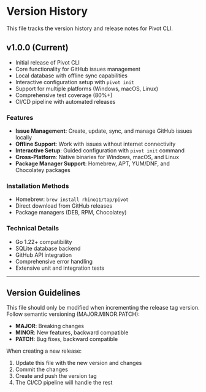 # Version History

This file tracks the version history and release notes for Pivot CLI.

## v1.0.0 (Current)

- Initial release of Pivot CLI
- Core functionality for GitHub issues management
- Local database with offline sync capabilities
- Interactive configuration setup with `pivot init`
- Support for multiple platforms (Windows, macOS, Linux)
- Comprehensive test coverage (80%+)
- CI/CD pipeline with automated releases

### Features
- **Issue Management**: Create, update, sync, and manage GitHub issues locally
- **Offline Support**: Work with issues without internet connectivity
- **Interactive Setup**: Guided configuration with `pivot init` command
- **Cross-Platform**: Native binaries for Windows, macOS, and Linux
- **Package Manager Support**: Homebrew, APT, YUM/DNF, and Chocolatey packages

### Installation Methods
- Homebrew: `brew install rhino11/tap/pivot`
- Direct download from GitHub releases
- Package managers (DEB, RPM, Chocolatey)

### Technical Details
- Go 1.22+ compatibility
- SQLite database backend
- GitHub API integration
- Comprehensive error handling
- Extensive unit and integration tests

---

## Version Guidelines

This file should only be modified when incrementing the release tag version. Follow semantic versioning (MAJOR.MINOR.PATCH):

- **MAJOR**: Breaking changes
- **MINOR**: New features, backward compatible
- **PATCH**: Bug fixes, backward compatible

When creating a new release:
1. Update this file with the new version and changes
2. Commit the changes
3. Create and push the version tag
4. The CI/CD pipeline will handle the rest

